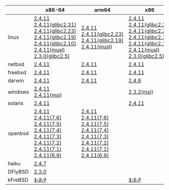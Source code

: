 ||x86-64|arm64|x86|armv7|ppc64le|armel|ppc|armhf|riscv64|sparc|mips|alpha|mipsel|
| --- | --- | --- | --- | --- | --- | --- | --- | --- | --- | --- | --- | --- | --- |
|linux|[2.4.11](https://github.com/roswell/sbcl_bin/releases/download/2.4.11/sbcl-2.4.11-x86-64-linux-binary.tar.bz2)<br />[2.4.11(glibc2.31)](https://github.com/roswell/sbcl_bin/releases/download/2.4.11/sbcl-2.4.11-x86-64-linux-glibc2.31-binary.tar.bz2)<br />[2.4.11(glibc2.23)](https://github.com/roswell/sbcl_bin/releases/download/2.4.11/sbcl-2.4.11-x86-64-linux-glibc2.23-binary.tar.bz2)<br />[2.4.11(glibc2.19)](https://github.com/roswell/sbcl_bin/releases/download/2.4.11/sbcl-2.4.11-x86-64-linux-glibc2.19-binary.tar.bz2)<br />[2.4.11(glibc2.10)](https://github.com/roswell/sbcl_bin/releases/download/2.4.11/sbcl-2.4.11-x86-64-linux-glibc2.10-binary.tar.bz2)<br />[2.4.11(musl)](https://github.com/roswell/sbcl_bin/releases/download/2.4.11/sbcl-2.4.11-x86-64-linux-musl-binary.tar.bz2)<br />[2.3.0(glibc2.5)](https://github.com/roswell/sbcl_bin/releases/download/2.3.0/sbcl-2.3.0-x86-64-linux-glibc2.5-binary.tar.bz2)<br />|[2.4.11](https://github.com/roswell/sbcl_bin/releases/download/2.4.11/sbcl-2.4.11-arm64-linux-binary.tar.bz2)<br />[2.4.11(glibc2.23)](https://github.com/roswell/sbcl_bin/releases/download/2.4.11/sbcl-2.4.11-arm64-linux-glibc2.23-binary.tar.bz2)<br />[2.4.11(glibc2.19)](https://github.com/roswell/sbcl_bin/releases/download/2.4.11/sbcl-2.4.11-arm64-linux-glibc2.19-binary.tar.bz2)<br />[2.4.11(musl)](https://github.com/roswell/sbcl_bin/releases/download/2.4.11/sbcl-2.4.11-arm64-linux-musl-binary.tar.bz2)<br />|[2.4.11](https://github.com/roswell/sbcl_bin/releases/download/2.4.11/sbcl-2.4.11-x86-linux-binary.tar.bz2)<br />[2.4.11(glibc2.31)](https://github.com/roswell/sbcl_bin/releases/download/2.4.11/sbcl-2.4.11-x86-linux-glibc2.31-binary.tar.bz2)<br />[2.4.11(glibc2.23)](https://github.com/roswell/sbcl_bin/releases/download/2.4.11/sbcl-2.4.11-x86-linux-glibc2.23-binary.tar.bz2)<br />[2.4.11(glibc2.19)](https://github.com/roswell/sbcl_bin/releases/download/2.4.11/sbcl-2.4.11-x86-linux-glibc2.19-binary.tar.bz2)<br />[2.4.11(glibc2.10)](https://github.com/roswell/sbcl_bin/releases/download/2.4.11/sbcl-2.4.11-x86-linux-glibc2.10-binary.tar.bz2)<br />[2.4.11(musl)](https://github.com/roswell/sbcl_bin/releases/download/2.4.11/sbcl-2.4.11-x86-linux-musl-binary.tar.bz2)<br />[2.3.0(glibc2.5)](https://github.com/roswell/sbcl_bin/releases/download/2.3.0/sbcl-2.3.0-x86-linux-glibc2.5-binary.tar.bz2)<br />|[2.4.11](https://github.com/roswell/sbcl_bin/releases/download/2.4.11/sbcl-2.4.11-armv7-linux-binary.tar.bz2)<br />[2.4.11(glibc2.19)](https://github.com/roswell/sbcl_bin/releases/download/2.4.11/sbcl-2.4.11-armv7-linux-glibc2.19-binary.tar.bz2)<br />|[2.4.11](https://github.com/roswell/sbcl_bin/releases/download/2.4.11/sbcl-2.4.11-ppc64le-linux-binary.tar.bz2)<br />[2.4.11(glibc2.23)](https://github.com/roswell/sbcl_bin/releases/download/2.4.11/sbcl-2.4.11-ppc64le-linux-glibc2.23-binary.tar.bz2)<br />[2.4.11(glibc2.19)](https://github.com/roswell/sbcl_bin/releases/download/2.4.11/sbcl-2.4.11-ppc64le-linux-glibc2.19-binary.tar.bz2)<br />|[2.4.11](https://github.com/roswell/sbcl_bin/releases/download/2.4.11/sbcl-2.4.11-armel-linux-binary.tar.bz2)<br />|[2.4.8](https://github.com/roswell/sbcl_bin/releases/download/2.4.8/sbcl-2.4.8-ppc-linux-binary.tar.bz2)<br />|[2.4.8](https://github.com/roswell/sbcl_bin/releases/download/2.4.8/sbcl-2.4.8-armhf-linux-binary.tar.bz2)<br />[2.4.8(glibc2.19)](https://github.com/roswell/sbcl_bin/releases/download/2.4.8/sbcl-2.4.8-armhf-linux-glibc2.19-binary.tar.bz2)<br />[2.4.8(glibc2.13)](https://github.com/roswell/sbcl_bin/releases/download/2.4.8/sbcl-2.4.8-armhf-linux-glibc2.13-binary.tar.bz2)<br />|[2.4.8](https://github.com/roswell/sbcl_bin/releases/download/2.4.8/sbcl-2.4.8-riscv64-linux-binary.tar.bz2)<br />|~~[1.4.1](https://github.com/roswell/sbcl_bin/releases/download/1.4.1/sbcl-1.4.1-sparc-linux-binary.tar.bz2)~~<br />|~~[1.0.23](https://github.com/roswell/sbcl_bin/releases/download/1.0.23/sbcl-1.0.23-mips-linux-binary.tar.bz2)~~<br />|~~[1.0.28](https://github.com/roswell/sbcl_bin/releases/download/1.0.28/sbcl-1.0.28-alpha-linux-binary.tar.bz2)~~<br />|~~[1.0.28](https://github.com/roswell/sbcl_bin/releases/download/1.0.28/sbcl-1.0.28-mipsel-linux-binary.tar.bz2)~~<br />|
|netbsd|[2.4.11](https://github.com/roswell/sbcl_bin/releases/download/2.4.11/sbcl-2.4.11-x86-64-netbsd-binary.tar.bz2)<br />|[2.4.11](https://github.com/roswell/sbcl_bin/releases/download/2.4.11/sbcl-2.4.11-arm64-netbsd-binary.tar.bz2)<br />|[2.4.11](https://github.com/roswell/sbcl_bin/releases/download/2.4.11/sbcl-2.4.11-x86-netbsd-binary.tar.bz2)<br />||||~~[1.0.23](https://github.com/roswell/sbcl_bin/releases/download/1.0.23/sbcl-1.0.23-powerpc-netbsd-binary.tar.bz2)~~<br />|||||||
|freebsd|[2.4.11](https://github.com/roswell/sbcl_bin/releases/download/2.4.11/sbcl-2.4.11-x86-64-freebsd-binary.tar.bz2)<br />|[2.4.11](https://github.com/roswell/sbcl_bin/releases/download/2.4.11/sbcl-2.4.11-arm64-freebsd-binary.tar.bz2)<br />|[2.4.11](https://github.com/roswell/sbcl_bin/releases/download/2.4.11/sbcl-2.4.11-x86-freebsd-binary.tar.bz2)<br />|||||||||||
|darwin|[2.4.11](https://github.com/roswell/sbcl_bin/releases/download/2.4.11/sbcl-2.4.11-x86-64-darwin-binary.tar.bz2)<br />|[2.4.11](https://github.com/roswell/sbcl_bin/releases/download/2.4.11/sbcl-2.4.11-arm64-darwin-binary.tar.bz2)<br />|[2.4.8](https://github.com/roswell/sbcl_bin/releases/download/2.4.8/sbcl-2.4.8-x86-darwin-binary.tar.bz2)<br />||||[2.4.8](https://github.com/roswell/sbcl_bin/releases/download/2.4.8/sbcl-2.4.8-ppc-darwin-binary.tar.bz2)<br />|||||||
|windows|[2.4.11](https://github.com/roswell/sbcl_bin/releases/download/2.4.11/sbcl-2.4.11-x86-64-windows-binary.tar.bz2)<br />[2.4.11(msi)](https://github.com/roswell/sbcl_bin/releases/download/2.4.11/sbcl-2.4.11-x86-64-windows-binary.msi)<br />||[2.3.2(msi)](https://github.com/roswell/sbcl_bin/releases/download/2.3.2/sbcl-2.3.2-x86-windows-binary.msi)<br />|||||||||||
|solaris|[2.4.11](https://github.com/roswell/sbcl_bin/releases/download/2.4.11/sbcl-2.4.11-x86-64-solaris-binary.tar.bz2)<br />||[2.4.11](https://github.com/roswell/sbcl_bin/releases/download/2.4.11/sbcl-2.4.11-x86-solaris-binary.tar.bz2)<br />|||||||~~[2.0.4](https://github.com/roswell/sbcl_bin/releases/download/2.0.4/sbcl-2.0.4-sparc-solaris-binary.tar.bz2)~~<br />||||
|openbsd|[2.4.11](https://github.com/roswell/sbcl_bin/releases/download/2.4.11/sbcl-2.4.11-x86-64-openbsd-binary.tar.bz2)<br />[2.4.11(7.6)](https://github.com/roswell/sbcl_bin/releases/download/2.4.11/sbcl-2.4.11-x86-64-openbsd-7.6-binary.tar.bz2)<br />[2.4.11(7.5)](https://github.com/roswell/sbcl_bin/releases/download/2.4.11/sbcl-2.4.11-x86-64-openbsd-7.5-binary.tar.bz2)<br />[2.4.11(7.4)](https://github.com/roswell/sbcl_bin/releases/download/2.4.11/sbcl-2.4.11-x86-64-openbsd-7.4-binary.tar.bz2)<br />[2.4.11(7.3)](https://github.com/roswell/sbcl_bin/releases/download/2.4.11/sbcl-2.4.11-x86-64-openbsd-7.3-binary.tar.bz2)<br />[2.4.11(7.2)](https://github.com/roswell/sbcl_bin/releases/download/2.4.11/sbcl-2.4.11-x86-64-openbsd-7.2-binary.tar.bz2)<br />[2.4.11(7.1)](https://github.com/roswell/sbcl_bin/releases/download/2.4.11/sbcl-2.4.11-x86-64-openbsd-7.1-binary.tar.bz2)<br />[2.4.11(6.9)](https://github.com/roswell/sbcl_bin/releases/download/2.4.11/sbcl-2.4.11-x86-64-openbsd-6.9-binary.tar.bz2)<br />|[2.4.11](https://github.com/roswell/sbcl_bin/releases/download/2.4.11/sbcl-2.4.11-arm64-openbsd-binary.tar.bz2)<br />[2.4.11(7.6)](https://github.com/roswell/sbcl_bin/releases/download/2.4.11/sbcl-2.4.11-arm64-openbsd-7.6-binary.tar.bz2)<br />[2.4.11(7.5)](https://github.com/roswell/sbcl_bin/releases/download/2.4.11/sbcl-2.4.11-arm64-openbsd-7.5-binary.tar.bz2)<br />[2.4.11(7.4)](https://github.com/roswell/sbcl_bin/releases/download/2.4.11/sbcl-2.4.11-arm64-openbsd-7.4-binary.tar.bz2)<br />[2.4.11(7.3)](https://github.com/roswell/sbcl_bin/releases/download/2.4.11/sbcl-2.4.11-arm64-openbsd-7.3-binary.tar.bz2)<br />[2.4.11(7.2)](https://github.com/roswell/sbcl_bin/releases/download/2.4.11/sbcl-2.4.11-arm64-openbsd-7.2-binary.tar.bz2)<br />[2.4.11(7.1)](https://github.com/roswell/sbcl_bin/releases/download/2.4.11/sbcl-2.4.11-arm64-openbsd-7.1-binary.tar.bz2)<br />[2.4.11(6.9)](https://github.com/roswell/sbcl_bin/releases/download/2.4.11/sbcl-2.4.11-arm64-openbsd-6.9-binary.tar.bz2)<br />||||||||||||
|haiku|[2.4.7](https://github.com/roswell/sbcl_bin/releases/download/2.4.7/sbcl-2.4.7-x86-64-haiku-binary.tar.bz2)<br />|||||||||||||
|DFlyBSD|[2.3.0](https://github.com/roswell/sbcl_bin/releases/download/2.3.0/sbcl-2.3.0-x86-64-DFlyBSD-binary.tar.bz2)<br />|||||||||||||
|kFreBSD|~~[1.2.7](https://github.com/roswell/sbcl_bin/releases/download/1.2.7/sbcl-1.2.7-x86-64-debian-kfreebsd-binary.tar.bz2)~~<br />||~~[1.2.7](https://github.com/roswell/sbcl_bin/releases/download/1.2.7/sbcl-1.2.7-x86-debian-kfreebsd-binary.tar.bz2)~~<br />|||||||||||
